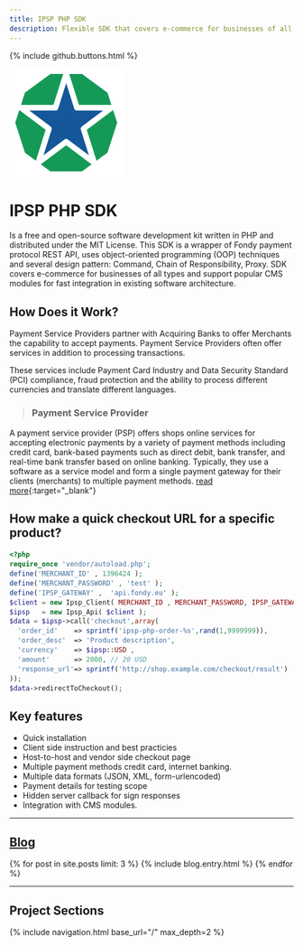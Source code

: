 ```yaml
---
title: IPSP PHP SDK
description: Flexible SDK that covers e-commerce for businesses of all types and support popular CMS modules for fast integration in existing infrastructure.   
---
```


{% include github.buttons.html %}

<img src="/assets/images/brand.png" width="201" height="193" alt="Logo" class="image-left">

# IPSP PHP SDK

Is a free and open-source software development kit written in PHP and distributed under the MIT License. 
This SDK is a wrapper of Fondy payment protocol REST API, uses object-oriented programming (OOP) techniques and 
several design pattern: Command, Chain of Responsibility, Proxy. SDK covers e-commerce for businesses of all types and 
support popular CMS modules for fast integration in existing software architecture.

## How Does it Work?

Payment Service Providers partner with Acquiring Banks to offer Merchants the capability to accept payments. 
Payment Service Providers often offer services in addition to processing transactions. 

These services include Payment Card Industry and Data Security Standard (PCI) compliance, fraud protection and the 
ability to process different currencies and translate different languages.

> ### Payment Service Provider
A payment service provider (PSP) offers shops online services for accepting electronic payments by 
a variety of payment methods including credit card, bank-based payments such as direct debit, bank 
transfer, and real-time bank transfer based on online banking. Typically, they use a software as a service 
model and form a single payment gateway for their clients (merchants) to multiple payment methods.
[read more](https://en.wikipedia.org/wiki/Payment_service_provider){:target="_blank"}

## How make a quick checkout URL for a specific product?

```php
<?php
require_once 'vendor/autoload.php';
define('MERCHANT_ID' , 1396424 );
define('MERCHANT_PASSWORD' , 'test' );
define('IPSP_GATEWAY' ,  'api.fondy.eu' );
$client = new Ipsp_Client( MERCHANT_ID , MERCHANT_PASSWORD, IPSP_GATEWAY );
$ipsp   = new Ipsp_Api( $client );
$data = $ipsp->call('checkout',array(
  'order_id'    => sprintf('ipsp-php-order-%s',rand(1,9999999)),
  'order_desc'  => 'Product description',
  'currency'    => $ipsp::USD ,
  'amount'      => 2000, // 20 USD
  'response_url'=> sprintf('http://shop.example.com/checkout/result')
));
$data->redirectToCheckout();
```


## Key features

* Quick installation
* Client side instruction and best practicies
* Host-to-host and vendor side checkout page
* Multiple payment methods credit card, internet banking.
* Multiple data formats (JSON, XML, form-urlencoded)
* Payment details for testing scope
* Hidden server callback for sign responses
* Integration with CMS modules.

---

## [Blog](/blog/)

<div class="blog-list">
{% for post in site.posts limit: 3 %}
{% include blog.entry.html %}
{% endfor %}
</div>

---

## Project Sections

<nav class="cards section">
{% include navigation.html base_url="/" max_depth=2 %}
</nav>

<script type="application/ld+json">
{
  "@context": "http://schema.org",
  "@type": "Organization",
  "url": "https://ipsp-php.com/",
  "logo": "https://ipsp-php.com/assets/images/brand.png",
  "contactPoint": [
    { 
      "@type": "ContactPoint",
      "telephone": "+38-093-925-7212",
      "contactType": "technical support"
    }
  ]
}
</script>

<script type="application/ld+json">
{
  "@context":"http://schema.org",
  "@type":"ItemList",
  "itemListElement":[{% for post in site.posts limit: 3 %}
    {
      "@type":"ListItem",
      "position":{{forloop.index}},
      "url":"{{ post.url | prepend: site.url }}"
    }{% if forloop.last %}{% else %},{% endif %}{% endfor %}
  ]
}
</script>
